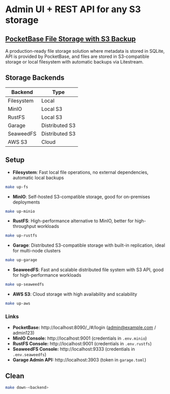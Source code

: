 # Admin UI + REST API for any S3 storage

## [PocketBase File Storage with S3 Backup](https://github.com/nativebpm/pocketbase)

A production-ready file storage solution where metadata is stored in SQLite, API is provided by PocketBase, and files are stored in S3-compatible storage or local filesystem with automatic backups via Litestream.

## Storage Backends

| Backend    | Type           |
|------------|----------------|
| Filesystem | Local          |
| MinIO      | Local S3       |
| RustFS     | Local S3       |
| Garage     | Distributed S3 |
| SeaweedFS  | Distributed S3 |
| AWS S3     | Cloud          |

## Setup

- **Filesystem**: Fast local file operations, no external dependencies, automatic local backups
```bash
make up-fs
```
- **MinIO**: Self-hosted S3-compatible storage, good for on-premises deployments
```bash
make up-minio
```
- **RustFS**: High-performance alternative to MinIO, better for high-throughput workloads
```bash
make up-rustfs
```
- **Garage**: Distributed S3-compatible storage with built-in replication, ideal for multi-node clusters
```bash
make up-garage
```
- **SeaweedFS**: Fast and scalable distributed file system with S3 API, good for high-performance workloads
```bash
make up-seaweedfs
```
- **AWS S3**: Cloud storage with high availability and scalability
```bash
make up-aws
```

### Links

- **PocketBase:** http://localhost:8090/_/#/login (admin@example.com / admin123)
- **MinIO Console:** http://localhost:9001 (credentials in `.env.minio`)
- **RustFS Console:** http://localhost:9001 (credentials in `.env.rustfs`)
- **SeaweedFS Console:** http://localhost:9333 (credentials in `.env.seaweedfs`)
- **Garage Admin API:** http://localhost:3903 (token in `garage.toml`)

## Clean

```bash
make down-<backend>
```